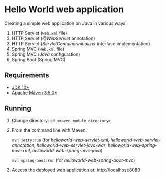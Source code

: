 # Hello World web application

Creating a simple web application on *Java* in various ways:

1. HTTP Servlet (`web.xml` file)
1. HTTP Servlet (*@WebServlet* annotation)
1. HTTP Servlet (*ServletContainerInitializer* interface implementation)
1. Spring MVC (`web.xml` file)
1. Spring MVC (*Java* configuration)
1. Spring Boot (Spring MVC)

## Requirements

* [JDK 10+](http://www.oracle.com/technetwork/java/javase/downloads/index.html)
* [Apache Maven 3.5.0+](https://maven.apache.org/download.cgi)

## Running

1. Change directory:
    `cd <maven module directory>`

1. From the command line with Maven:

    `mvn jetty:run`
    (for *helloworld-web-servlet-xml*, *helloworld-web-servlet-annotation*, *helloworld-web-servlet-java-war*, *helloworld-web-spring-mvc-xml*, *helloworld-web-spring-mvc-java*)

    `mvn spring-boot:run`
    (for *helloworld-web-spring-boot-mvc*)

1. Access the deployed web application at: http://localhost:8080
